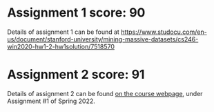 # Assignment 1 score: 90
Details of assignment 1 can be found at https://www.studocu.com/en-us/document/stanford-university/mining-massive-datasets/cs246-win2020-hw1-2-hw1solution/7518570

# Assignment 2 score: 91
Details of assignment 2 can be found [on the course webpage](http://cs231n.github.io/), under Assignment #1 of Spring 2022.
